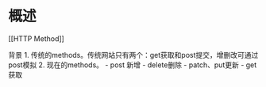# 概述
[[HTTP Method]] 

背景
	1. 传统的methods。传统网站只有两个：get获取和post提交，增删改可通过post模拟
	2. 现在的methods。
		- post 新增
		- delete删除
		- patch、put更新
		- get获取